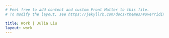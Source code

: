 ```yaml
---
# Feel free to add content and custom Front Matter to this file.
# To modify the layout, see https://jekyllrb.com/docs/themes/#overriding-theme-defaults

title: Work | Julia Liu
layout: work
---
```

